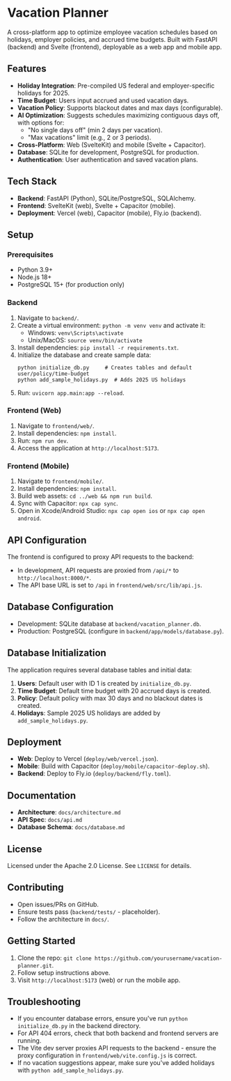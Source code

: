 # Vacation Planner

A cross-platform app to optimize employee vacation schedules based on holidays, employer policies, and accrued time budgets. Built with FastAPI (backend) and Svelte (frontend), deployable as a web app and mobile app.

## Features
- **Holiday Integration**: Pre-compiled US federal and employer-specific holidays for 2025.
- **Time Budget**: Users input accrued and used vacation days.
- **Vacation Policy**: Supports blackout dates and max days (configurable).
- **AI Optimization**: Suggests schedules maximizing contiguous days off, with options for:
  - "No single days off" (min 2 days per vacation).
  - "Max vacations" limit (e.g., 2 or 3 periods).
- **Cross-Platform**: Web (SvelteKit) and mobile (Svelte + Capacitor).
- **Database**: SQLite for development, PostgreSQL for production.
- **Authentication**: User authentication and saved vacation plans.

## Tech Stack
- **Backend**: FastAPI (Python), SQLite/PostgreSQL, SQLAlchemy.
- **Frontend**: SvelteKit (web), Svelte + Capacitor (mobile).
- **Deployment**: Vercel (web), Capacitor (mobile), Fly.io (backend).

## Setup

### Prerequisites
- Python 3.9+
- Node.js 18+
- PostgreSQL 15+ (for production only)

### Backend
1. Navigate to `backend/`.
2. Create a virtual environment: `python -m venv venv` and activate it:
   - Windows: `venv\Scripts\activate`
   - Unix/MacOS: `source venv/bin/activate`
3. Install dependencies: `pip install -r requirements.txt`.
4. Initialize the database and create sample data:
   ```
   python initialize_db.py     # Creates tables and default user/policy/time-budget
   python add_sample_holidays.py  # Adds 2025 US holidays
   ```
5. Run: `uvicorn app.main:app --reload`.

### Frontend (Web)
1. Navigate to `frontend/web/`.
2. Install dependencies: `npm install`.
3. Run: `npm run dev`.
4. Access the application at `http://localhost:5173`.

### Frontend (Mobile)
1. Navigate to `frontend/mobile/`.
2. Install dependencies: `npm install`.
3. Build web assets: `cd ../web && npm run build`.
4. Sync with Capacitor: `npx cap sync`.
5. Open in Xcode/Android Studio: `npx cap open ios` or `npx cap open android`.

## API Configuration
The frontend is configured to proxy API requests to the backend:
- In development, API requests are proxied from `/api/*` to `http://localhost:8000/*`.
- The API base URL is set to `/api` in `frontend/web/src/lib/api.js`.

## Database Configuration
- Development: SQLite database at `backend/vacation_planner.db`.
- Production: PostgreSQL (configure in `backend/app/models/database.py`).

## Database Initialization
The application requires several database tables and initial data:
1. **Users**: Default user with ID 1 is created by `initialize_db.py`.
2. **Time Budget**: Default time budget with 20 accrued days is created.
3. **Policy**: Default policy with max 30 days and no blackout dates is created.
4. **Holidays**: Sample 2025 US holidays are added by `add_sample_holidays.py`.

## Deployment
- **Web**: Deploy to Vercel (`deploy/web/vercel.json`).
- **Mobile**: Build with Capacitor (`deploy/mobile/capacitor-deploy.sh`).
- **Backend**: Deploy to Fly.io (`deploy/backend/fly.toml`).

## Documentation
- **Architecture**: `docs/architecture.md`
- **API Spec**: `docs/api.md`
- **Database Schema**: `docs/database.md`

## License
Licensed under the Apache 2.0 License. See `LICENSE` for details.

## Contributing
- Open issues/PRs on GitHub.
- Ensure tests pass (`backend/tests/` - placeholder).
- Follow the architecture in `docs/`.

## Getting Started
1. Clone the repo: `git clone https://github.com/yourusername/vacation-planner.git`.
2. Follow setup instructions above.
3. Visit `http://localhost:5173` (web) or run the mobile app.

## Troubleshooting
- If you encounter database errors, ensure you've run `python initialize_db.py` in the backend directory.
- For API 404 errors, check that both backend and frontend servers are running.
- The Vite dev server proxies API requests to the backend - ensure the proxy configuration in `frontend/web/vite.config.js` is correct.
- If no vacation suggestions appear, make sure you've added holidays with `python add_sample_holidays.py`.
